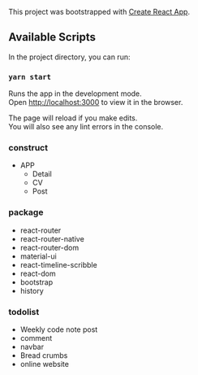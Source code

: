 This project was bootstrapped with [Create React App](https://github.com/facebook/create-react-app).

## Available Scripts

In the project directory, you can run:

### `yarn start`

Runs the app in the development mode.<br />
Open [http://localhost:3000](http://localhost:3000) to view it in the browser.

The page will reload if you make edits.<br />
You will also see any lint errors in the console.

### construct

* APP
    * Detail
    * CV
    * Post

### package
* react-router
* react-router-native
* react-router-dom
* material-ui
* react-timeline-scribble
* react-dom
* bootstrap
* history

### todolist
* Weekly code note post
* comment
* navbar
* Bread crumbs
* online website
